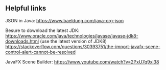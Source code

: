 ## Helpful links


JSON in Java: https://www.baeldung.com/java-org-json

Besure to download the latest JDK: https://www.oracle.com/java/technologies/javase/javase-jdk8-downloads.html (use the latest version of JDK8)
https://stackoverflow.com/questions/30393751/the-import-javafx-scene-control-alert-cannot-be-resolved

JavaFX Scene Builder: https://www.youtube.com/watch?v=2PxU7q9xl38
